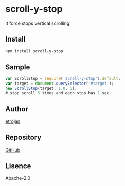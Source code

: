 scroll-y-stop
===
It force stops vertical scrolling.

## Install

```bash
npm install scroll-y-stop
```

## Sample

```javascript
var ScrollStop = require('scroll-y-stop').default;
var target = document.querySelector('#target');
new ScrollStop(target, 1.0, 5);
# stop scroll 5 times and each stop has 1 sec.
```

## Author
[etrojan](https://github.com/kuro-daei)

## Repository
[GitHub](https://github.com/kuro-daei/scroll-y-stop)

## Lisence
Apache-2.0
